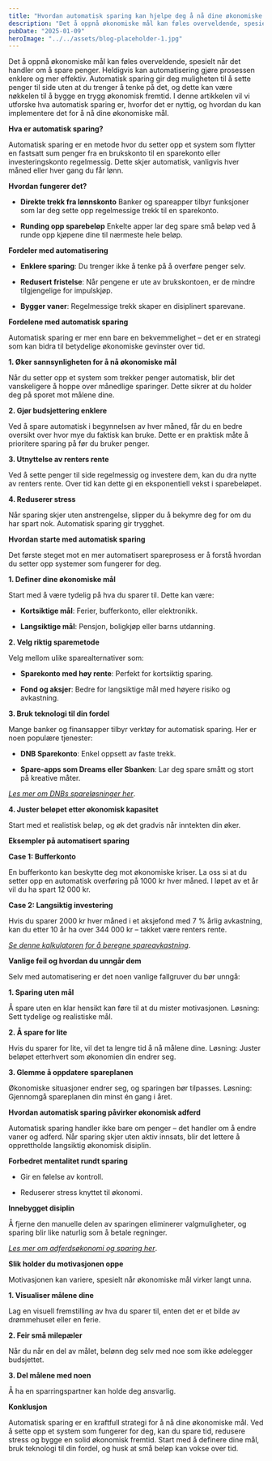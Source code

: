 ```yaml
---
title: "Hvordan automatisk sparing kan hjelpe deg å nå dine økonomiske mål"
description: "Det å oppnå økonomiske mål kan føles overveldende, spesielt når det handler om å spare penger. Heldigvis kan automatisering gjøre prosessen enklere og mer effektiv. Automatisk sparing gir deg muligheten til å sette penger til side uten at du trenger å tenke på det, og dette kan være nøkkelen til å bygge en trygg økonomisk &#8230; Read more"
pubDate: "2025-01-09"
heroImage: "../../assets/blog-placeholder-1.jpg"
---
```


Det å oppnå økonomiske mål kan føles overveldende, spesielt når det handler om å spare penger. Heldigvis kan automatisering gjøre prosessen enklere og mer effektiv. Automatisk sparing gir deg muligheten til å sette penger til side uten at du trenger å tenke på det, og dette kan være nøkkelen til å bygge en trygg økonomisk fremtid. I denne artikkelen vil vi utforske hva automatisk sparing er, hvorfor det er nyttig, og hvordan du kan implementere det for å nå dine økonomiske mål.

**Hva er automatisk sparing?**

Automatisk sparing er en metode hvor du setter opp et system som flytter en fastsatt sum penger fra en brukskonto til en sparekonto eller investeringskonto regelmessig. Dette skjer automatisk, vanligvis hver måned eller hver gang du får lønn.

**Hvordan fungerer det?**

- **Direkte trekk fra lønnskonto**
Banker og spareapper tilbyr funksjoner som lar deg sette opp regelmessige trekk til en sparekonto.

- **Runding opp sparebeløp**
Enkelte apper lar deg spare små beløp ved å runde opp kjøpene dine til nærmeste hele beløp.

**Fordeler med automatisering**

- **Enklere sparing**: Du trenger ikke å tenke på å overføre penger selv.

- **Redusert fristelse**: Når pengene er ute av brukskontoen, er de mindre tilgjengelige for impulskjøp.

- **Bygger vaner**: Regelmessige trekk skaper en disiplinert sparevane.

**Fordelene med automatisk sparing**

Automatisk sparing er mer enn bare en bekvemmelighet – det er en strategi som kan bidra til betydelige økonomiske gevinster over tid.

**1. Øker sannsynligheten for å nå økonomiske mål**

Når du setter opp et system som trekker penger automatisk, blir det vanskeligere å hoppe over månedlige sparinger. Dette sikrer at du holder deg på sporet mot målene dine.

**2. Gjør budsjettering enklere**

Ved å spare automatisk i begynnelsen av hver måned, får du en bedre oversikt over hvor mye du faktisk kan bruke. Dette er en praktisk måte å prioritere sparing på før du bruker penger.

**3. Utnyttelse av renters rente**

Ved å sette penger til side regelmessig og investere dem, kan du dra nytte av renters rente. Over tid kan dette gi en eksponentiell vekst i sparebeløpet.

**4. Reduserer stress**

Når sparing skjer uten anstrengelse, slipper du å bekymre deg for om du har spart nok. Automatisk sparing gir trygghet.

**Hvordan starte med automatisk sparing**

Det første steget mot en mer automatisert spareprosess er å forstå hvordan du setter opp systemer som fungerer for deg.

**1. Definer dine økonomiske mål**

Start med å være tydelig på hva du sparer til. Dette kan være:

- **Kortsiktige mål**: Ferier, bufferkonto, eller elektronikk.

- **Langsiktige mål**: Pensjon, boligkjøp eller barns utdanning.

**2. Velg riktig sparemetode**

Velg mellom ulike sparealternativer som:

- **Sparekonto med høy rente**: Perfekt for kortsiktig sparing.

- **Fond og aksjer**: Bedre for langsiktige mål med høyere risiko og avkastning.

**3. Bruk teknologi til din fordel**

Mange banker og finansapper tilbyr verktøy for automatisk sparing. Her er noen populære tjenester:

- **DNB Sparekonto**: Enkel oppsett av faste trekk.

- **Spare-apps som Dreams eller Sbanken**: Lar deg spare smått og stort på kreative måter.

*[Les mer om DNBs spareløsninger her](https://www.dnb.no/)*.

**4. Juster beløpet etter økonomisk kapasitet**

Start med et realistisk beløp, og øk det gradvis når inntekten din øker.

**Eksempler på automatisert sparing**

**Case 1: Bufferkonto**

En bufferkonto kan beskytte deg mot økonomiske kriser. La oss si at du setter opp en automatisk overføring på 1000 kr hver måned. I løpet av et år vil du ha spart 12 000 kr.

**Case 2: Langsiktig investering**

Hvis du sparer 2000 kr hver måned i et aksjefond med 7 % årlig avkastning, kan du etter 10 år ha over 344 000 kr – takket være renters rente.

*[Se denne kalkulatoren for å beregne spareavkastning](https://www.nordnet.no/)*.

**Vanlige feil og hvordan du unngår dem**

Selv med automatisering er det noen vanlige fallgruver du bør unngå:

**1. Sparing uten mål**

Å spare uten en klar hensikt kan føre til at du mister motivasjonen. Løsning: Sett tydelige og realistiske mål.

**2. Å spare for lite**

Hvis du sparer for lite, vil det ta lengre tid å nå målene dine. Løsning: Juster beløpet etterhvert som økonomien din endrer seg.

**3. Glemme å oppdatere spareplanen**

Økonomiske situasjoner endrer seg, og sparingen bør tilpasses. Løsning: Gjennomgå spareplanen din minst én gang i året.

**Hvordan automatisk sparing påvirker økonomisk adferd**

Automatisk sparing handler ikke bare om penger – det handler om å endre vaner og adferd. Når sparing skjer uten aktiv innsats, blir det lettere å opprettholde langsiktig økonomisk disiplin.

**Forbedret mentalitet rundt sparing**

- Gir en følelse av kontroll.

- Reduserer stress knyttet til økonomi.

**Innebygget disiplin**

Å fjerne den manuelle delen av sparingen eliminerer valgmuligheter, og sparing blir like naturlig som å betale regninger.

*[Les mer om adferdsøkonomi og sparing her](https://www.adferdsokonomi.no/)*.

**Slik holder du motivasjonen oppe**

Motivasjonen kan variere, spesielt når økonomiske mål virker langt unna.

**1. Visualiser målene dine**

Lag en visuell fremstilling av hva du sparer til, enten det er et bilde av drømmehuset eller en ferie.

**2. Feir små milepæler**

Når du når en del av målet, belønn deg selv med noe som ikke ødelegger budsjettet.

**3. Del målene med noen**

Å ha en sparringspartner kan holde deg ansvarlig.

**Konklusjon**

Automatisk sparing er en kraftfull strategi for å nå dine økonomiske mål. Ved å sette opp et system som fungerer for deg, kan du spare tid, redusere stress og bygge en solid økonomisk fremtid. Start med å definere dine mål, bruk teknologi til din fordel, og husk at små beløp kan vokse over tid.